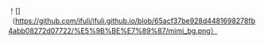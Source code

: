 ！[]（https://github.com/ifuli/ifuli.github.io/blob/65acf37be928d4481698278fb4abb08272d07722/%E5%9B%BE%E7%89%87/mimi_bg.png）

